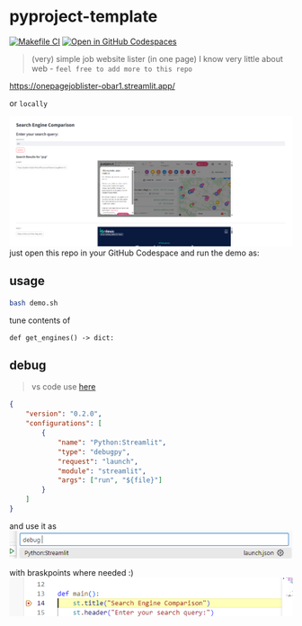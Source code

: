 # pyproject-template

[![Makefile CI](https://github.com/obar1/onepage_job_lister/actions/workflows/makefile.yml/badge.svg)](https://github.com/obar1/onepage_job_lister/actions/workflows/makefile.yml) 
[![Open in GitHub Codespaces](https://github.com/codespaces/badge.svg)](https://codespaces.new/obar1/onepage_job_lister?quickstart=1)

> (very) simple job website lister (in one page)
> I know very little about web - `feel free to add more to this repo`

https://onepagejoblister-obar1.streamlit.app/

or `locally`

![alt text](30d61c00-070a-4399-912d-eb295a14342e.png)
just open this repo in your GitHub Codespace and run the demo as:

## usage 

```bash
bash demo.sh
``` 

tune contents of 
```
def get_engines() -> dict:
```

## debug
> vs code 
use [here](.vscode/launch.json)
```json
{
    "version": "0.2.0",
    "configurations": [
        {
            "name": "Python:Streamlit",
            "type": "debugpy",
            "request": "launch", 
            "module": "streamlit",
            "args": ["run", "${file}"]
        }
    ]
}

```
and use it as
![alt text](8428dd40-2c0a-4b47-9aa7-6ab3707ddc8d.png)

with braskpoints where needed :)
![alt text](8b734a43-685a-40c3-9801-947cb48b065f.png)
